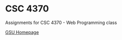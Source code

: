 # CSC 4370

Assignments for CSC 4370 - Web Programming class

[GSU Homepage](https://codd.cs.gsu.edu/~bjackson66/)
